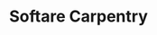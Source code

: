 ---
title: "Softare Carpentry"
layout: single
menu: "main"
start: 2016-08-17 09:00:00 EST
end: 2016-08-18 16:30:00 EST
location: "UF Informatics Institute"
website: "https://acislab.github.io/2016-08-17-UF-Informatics-Institute/"
topics: "* The Unix Shell * Version Control with Git * Programming in R * Managing Data with SQL *
"
---